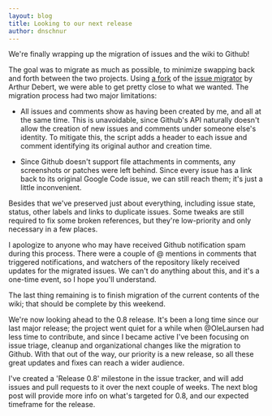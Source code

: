 ```yaml
---
layout: blog
title: Looking to our next release
author: dnschnur
---
```


We're finally wrapping up the migration of issues and the wiki to Github!

The goal was to migrate as much as possible, to minimize swapping back and forth between
the two projects. Using [a fork](https://github.com/dnschnur/google-code-issues-migrator)
of the [issue migrator](https://github.com/arthur-debert/google-code-issues-migrator) by
Arthur Debert, we were able to get pretty close to what we wanted. The migration process
had two major limitations:

 - All issues and comments show as having been created by me, and all at the same time.
   This is unavoidable, since Github's API naturally doesn't allow the creation of new
   issues and comments under someone else's identity. To mitigate this, the script adds a
   header to each issue and comment identifying its original author and creation time.

 - Since Github doesn't support file attachments in comments, any screenshots or patches
   were left behind. Since every issue has a link back to its original Google Code issue,
   we can still reach them; it's just a little inconvenient.

Besides that we've preserved just about everything, including issue state, status, other
labels and links to duplicate issues. Some tweaks are still required to fix some broken
references, but they're low-priority and only necessary in a few places.

I apologize to anyone who may have received Github notification spam during this process.
There were a couple of @ mentions in comments that triggered notifications, and watchers
of the repository likely received updates for the migrated issues. We can't do anything
about this, and it's a one-time event, so I hope you'll understand.

The last thing remaining is to finish migration of the current contents of the wiki; that
should be complete by this weekend.

We're now looking ahead to the 0.8 release. It's been a long time since our last major
release; the project went quiet for a while when @OleLaursen had less time to contribute,
and since I became active I've been focusing on issue triage, cleanup and organizational
changes like the migration to Github. With that out of the way, our priority is a new
release, so all these great updates and fixes can reach a wider audience.

I've created a 'Release 0.8' milestone in the issue tracker, and will add issues and pull
requests to it over the next couple of weeks. The next blog post will provide more info on
what's targeted for 0.8, and our expected timeframe for the release.
